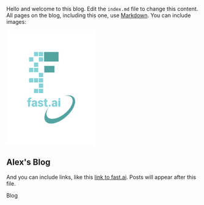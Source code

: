 Hello and welcome to this blog. Edit the `index.md` file to change this content. All pages on the blog, including this one, use [Markdown](https://guides.github.com/features/mastering-markdown/). You can include images:

![Image of fast.ai logo](images/logo.png)

## Alex's Blog

And you can include links, like this [link to fast.ai](https://www.fast.ai). Posts will appear after this file. 

Blog
